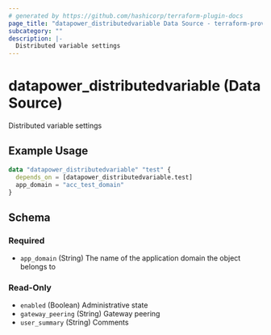 ```yaml
---
# generated by https://github.com/hashicorp/terraform-plugin-docs
page_title: "datapower_distributedvariable Data Source - terraform-provider-datapower"
subcategory: ""
description: |-
  Distributed variable settings
---
```


# datapower_distributedvariable (Data Source)

Distributed variable settings

## Example Usage

```terraform
data "datapower_distributedvariable" "test" {
  depends_on = [datapower_distributedvariable.test]
  app_domain = "acc_test_domain"
}
```

<!-- schema generated by tfplugindocs -->
## Schema

### Required

- `app_domain` (String) The name of the application domain the object belongs to

### Read-Only

- `enabled` (Boolean) Administrative state
- `gateway_peering` (String) Gateway peering
- `user_summary` (String) Comments
